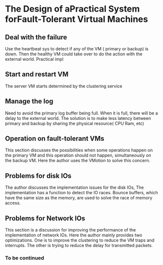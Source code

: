 # The Design of aPractical System forFault-Tolerant Virtual Machines
## Deal with the failure
Use the heartbeat sys to detect if any of the VM ( primary or backup) is down. Then the healthy VM could take over to do the action with the external world.
Practical impl
## Start and restart VM
The server VM starts determined by the clustering service
## Manage the log
Need to avoid the primary log buffer being full. When it is full, there will be a delay to the external world. The solution is to make less latency between primary and backup by sharing the physical resource( CPU Ram, etc)
## Operation on fault-tolerant VMs
This section discusses the possibilities when some operations happen on the primary VM and this operation should not happen, simultaneously on the backup VM. Here the author uses the VMotion to solve this concern.
## Problems for disk IOs
The author discusses the implementation issues for the disk IOs, The implementation has a function to detect the IO races. Bounce buffers, which have the same size as the memory, are used to solve the race of memory access.
## Problems for Network IOs
This section is a discussion for improving the performance of the implementation of network IOs. Here the author mainly provides two optimizations. One is to improve the clustering to reduce the VM traps and interrupts. The other is trying to reduce the delay for transmitted packets.
### To be continued
